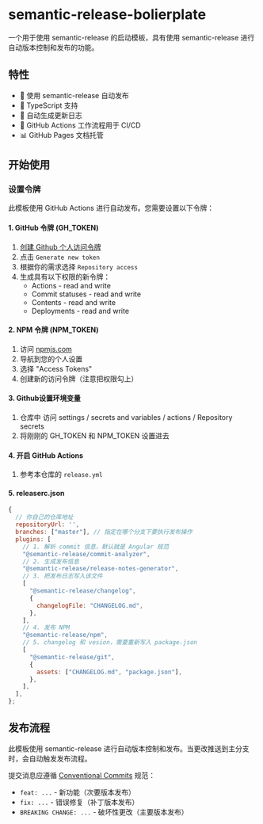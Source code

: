 # semantic-release-bolierplate 

一个用于使用 semantic-release 的启动模板，具有使用 semantic-release 进行自动版本控制和发布的功能。

## 特性

- 🚀 使用 semantic-release 自动发布
- 🎯 TypeScript 支持
- 📝 自动生成更新日志
- 🔄 GitHub Actions 工作流程用于 CI/CD
- 📊 GitHub Pages 文档托管

## 开始使用

### 设置令牌

此模板使用 GitHub Actions 进行自动发布。您需要设置以下令牌：

#### 1. GitHub 令牌 (GH_TOKEN)

1. [创建 Github 个人访问令牌](https://github.com/settings/tokens)
2. 点击 `Generate new token`
3. 根据你的需求选择 `Repository access`
3. 生成具有以下权限的新令牌：
   - Actions - read and write
   - Commit statuses - read and write
   - Contents - read and write
   - Deployments - read and write

#### 2. NPM 令牌 (NPM_TOKEN)
1. 访问 [npmjs.com](https://www.npmjs.com/)
2. 导航到您的个人设置
3. 选择 "Access Tokens"
4. 创建新的访问令牌（注意把权限勾上）

#### 3.  Github设置环境变量

1. 仓库中 访问 settings / secrets and variables / actions / Repository secrets
2. 将刚刚的 GH_TOKEN 和 NPM_TOKEN 设置进去

#### 4. 开启 GitHub Actions

1. 参考本仓库的 `release.yml`


#### 5. releaserc.json
```js
{
  // 你自己的仓库地址
  repositoryUrl: '',
  branches: ["master"], // 指定在哪个分支下要执行发布操作
  plugins: [
    // 1. 解析 commit 信息，默认就是 Angular 规范
    "@semantic-release/commit-analyzer",
    // 2. 生成发布信息
    "@semantic-release/release-notes-generator",
    // 3. 把发布日志写入该文件
    [
      "@semantic-release/changelog",
      {
        changelogFile: "CHANGELOG.md", 
      },
    ],
    // 4. 发布 NPM
    "@semantic-release/npm", 
    // 5. changelog 和 vesion，需要重新写入 package.json
    [
      "@semantic-release/git",
      {
        assets: ["CHANGELOG.md", "package.json"],
      },
    ],
  ],
};


```

## 发布流程

此模板使用 semantic-release 进行自动版本控制和发布。当更改推送到主分支时，会自动触发发布流程。

提交消息应遵循 [Conventional Commits](https://www.conventionalcommits.org/) 规范：

- `feat: ...` - 新功能（次要版本发布）
- `fix: ...` - 错误修复（补丁版本发布）
- `BREAKING CHANGE: ...` - 破坏性更改（主要版本发布）